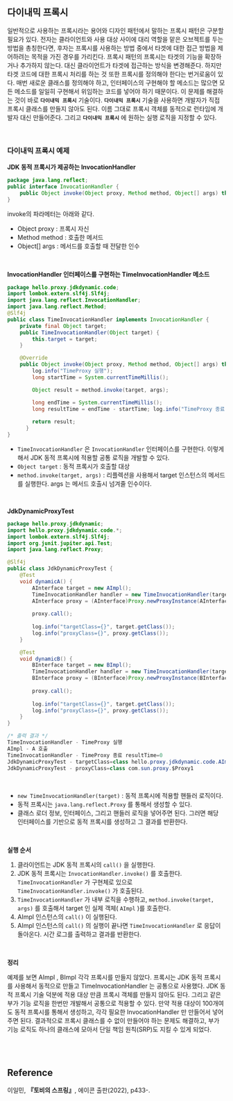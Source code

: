 ## 다이내믹 프록시

일반적으로 사용하는 프록시라는 용어와 디자인 패턴에서 말하는 프록시 패턴은 구분할 필요가 있다. 전자는 클라이언트와 사용 대상 사이에 대리 역할을 맡은 오브젝트를 두는 방법을 총칭한다면, 후자는 프록시를 사용하는 방법 중에서 타겟에 대한 접근 방법을 제어하려는 목적을 가진 경우를 가리킨다. 프록시 패턴의 프록시는 타겟의 기능을 확장하거나 추가하지 않는다. 대신 클라이언트가 타겟에 접근하는 방식을 변경해준다. 하지만 타겟 코드에 대한 프록시 처리를 하는 것 또한 프록시를 정의해야 한다는 번거로움이 있다. 매번 새로운 클래스를 정의해야 하고, 인터페이스의 구현해야 할 메소드는 많으면 모든 메소드를 일일히 구현해서 위임하는 코드를 넣어야 하기 때문이다. 이 문제를 해결하는 것이 바로 **`다이내믹 프록시`** 기술이다. **`다이내믹 프록시`** 기술을 사용하면 개발자가 직접 프록시 클래스를 만들지 않아도 된다. 이름 그대로 프록시 객체를 동적으로 런타임에 개발자 대신 만들어준다. 그리고 **`다이내믹 프록시`** 에 원하는 실행 로직을 지정할 수 있다.

<br/>

### 다이내믹 프록시 예제

**JDK 동적 프록시가 제공하는 InvocationHandler**

```java
package java.lang.reflect;
public interface InvocationHandler {
    public Object invoke(Object proxy, Method method, Object[] args) throws Throwable;
}
```

invoke의 파라메터는 아래와 같다.

- Object proxy : 프록시 자신
- Method method : 호출한 메서드
- Object[] args : 메서드를 호출할 때 전달한 인수

<br/>

**InvocationHandler 인터페이스를 구현하는 TimeInvocationHandler 메소드**

```java
package hello.proxy.jdkdynamic.code;
import lombok.extern.slf4j.Slf4j;
import java.lang.reflect.InvocationHandler;
import java.lang.reflect.Method;
@Slf4j
public class TimeInvocationHandler implements InvocationHandler {
    private final Object target;
    public TimeInvocationHandler(Object target) {
        this.target = target;
    }

    @Override
    public Object invoke(Object proxy, Method method, Object[] args) throws Throwable {
        log.info("TimeProxy 실행");
        long startTime = System.currentTimeMillis();

        Object result = method.invoke(target, args);

        long endTime = System.currentTimeMillis();
        long resultTime = endTime - startTime; log.info("TimeProxy 종료 resultTime={}", resultTime); 
        
        return result;
      } 
}
```

- `TimeInvocationHandler` 은 `InvocationHandler` 인터페이스를 구현한다. 이렇게해서 JDK 동적 프록시에 적용할 공통 로직을 개발할 수 있다.
- `Object target` : 동적 프록시가 호출할 대상
- `method.invoke(target, args)` : 리플렉션을 사용해서 target 인스턴스의 메서드를 실행한다. args 는 메서드 호출시 넘겨줄 인수이다.

<br/>

**JdkDynamicProxyTest**

```java
package hello.proxy.jdkdynamic;
import hello.proxy.jdkdynamic.code.*;
import lombok.extern.slf4j.Slf4j;
import org.junit.jupiter.api.Test;
import java.lang.reflect.Proxy;

@Slf4j
public class JdkDynamicProxyTest {
    @Test
    void dynamicA() {
        AInterface target = new AImpl();
        TimeInvocationHandler handler = new TimeInvocationHandler(target);
        AInterface proxy = (AInterface)Proxy.newProxyInstance(AInterface.class.getClassLoader(), new Class[]{AInterface.class}, handler);
        
        proxy.call();
        
        log.info("targetClass={}", target.getClass());
        log.info("proxyClass={}", proxy.getClass());
    }

    @Test
    void dynamicB() {
        BInterface target = new BImpl();
        TimeInvocationHandler handler = new TimeInvocationHandler(target);
        BInterface proxy = (BInterface)Proxy.newProxyInstance(BInterface.class.getClassLoader(), new Class[]{BInterface.class}, handler);
        
        proxy.call();
        
        log.info("targetClass={}", target.getClass());
        log.info("proxyClass={}", proxy.getClass());
    }
}
```

```java
/* 출력 결과 */
TimeInvocationHandler - TimeProxy 실행
AImpl - A 호출
TimeInvocationHandler - TimeProxy 종료 resultTime=0
JdkDynamicProxyTest - targetClass=class hello.proxy.jdkdynamic.code.AImpl 
JdkDynamicProxyTest - proxyClass=class com.sun.proxy.$Proxy1
```

<br/>


- `new TimeInvocationHandler(target)` : 동적 프록시에 적용할 핸들러 로직이다.
- 동적 프록시는 `java.lang.reflect.Proxy` 를 통해서 생성할 수 있다.
- 클래스 로더 정보, 인터페이스, 그리고 핸들러 로직을 넣어주면 된다. 그러면 해당 인터페이스를
기반으로 동적 프록시를 생성하고 그 결과를 반환한다.

<br/>

**실행 순서**

1. 클라이언트는 JDK 동적 프록시의 `call()` 을 실행한다.
2. JDK 동적 프록시는 `InvocationHandler.invoke()` 를 호출한다. `TimeInvocationHandler` 가
구현체로 있으로 `TimeInvocationHandler.invoke()` 가 호출된다.
3. `TimeInvocationHandler` 가 내부 로직을 수행하고, `method.invoke(target, args)` 를 호출해서
target 인 실제 객체( `AImpl` )를 호출한다.
4. AImpl 인스턴스의 `call()` 이 실행된다.
5. AImpl 인스턴스의 `call()` 의 실행이 끝나면 `TimeInvocationHandler` 로 응답이 돌아온다. 시간 로그를 출력하고 결과를 반환한다.

<br/>

**정리**

예제를 보면 AImpl , BImpl 각각 프록시를 만들지 않았다. 프록시는 JDK 동적 프록시를 사용해서 동적으로 만들고 TimeInvocationHandler 는 공통으로 사용했다. JDK 동적 프록시 기술 덕분에 적용 대상 만큼 프록시 객체를 만들지 않아도 된다. 그리고 같은 부가 기능 로직을 한번만 개발해서 공통으로 적용할 수 있다. 만약 적용 대상이 100개여도 동적 프록시를 통해서 생성하고, 각각 필요한 InvocationHandler 만 만들어서 넣어주면 된다. 결과적으로 프록시 클래스를 수 없이 만들어야 하는 문제도 해결하고, 부가 기능 로직도 하나의 클래스에 모아서 단일 책임 원칙(SRP)도 지킬 수 있게 되었다.

<br/>
<br/>

## Reference

이일민, **『**토비의 스프링**』**, 에이콘 출판(2022), p433-.